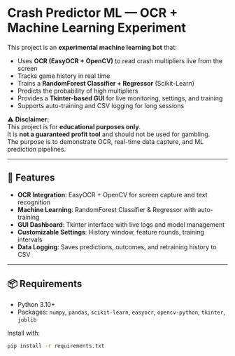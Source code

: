 # Crash Predictor ML — OCR + Machine Learning Experiment

This project is an **experimental machine learning bot** that:
- Uses **OCR (EasyOCR + OpenCV)** to read crash multipliers live from the screen
- Tracks game history in real time
- Trains a **RandomForest Classifier + Regressor** (Scikit-Learn)
- Predicts the probability of high multipliers
- Provides a **Tkinter-based GUI** for live monitoring, settings, and training
- Supports auto-training and CSV logging for long sessions

⚠️ **Disclaimer:**  
This project is for **educational purposes only**.  
It is **not a guaranteed profit tool** and should not be used for gambling.  
The purpose is to demonstrate OCR, real-time data capture, and ML prediction pipelines.

---

## 🚀 Features
- **OCR Integration**: EasyOCR + OpenCV for screen capture and text recognition  
- **Machine Learning**: RandomForest Classifier & Regressor with auto-training  
- **GUI Dashboard**: Tkinter interface with live logs and model management  
- **Customizable Settings**: History window, feature rounds, training intervals  
- **Data Logging**: Saves predictions, outcomes, and retraining history to CSV  

---

## 📦 Requirements
- Python 3.10+  
- Packages: `numpy`, `pandas`, `scikit-learn`, `easyocr`, `opencv-python`, `tkinter`, `joblib`  

Install with:
```bash
pip install -r requirements.txt
